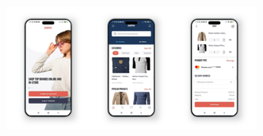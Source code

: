  ![Group 7](https://raw.githubusercontent.com/NikoAlyv/portfolio/refs/heads/main/assets/images/project2.png)
